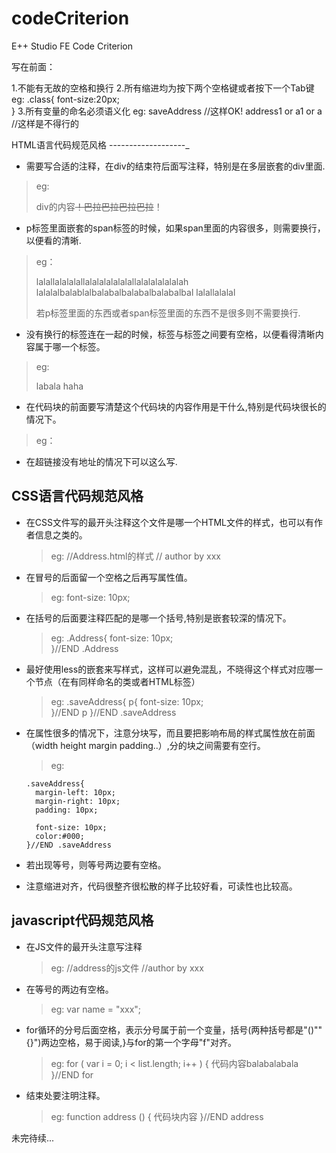 codeCriterion
=============

E++ Studio FE Code Criterion

写在前面：

  1.不能有无故的空格和换行
  2.所有缩进均为按下两个空格键或者按下一个Tab键
    eg:
      .class{
        font-size:20px;  
      }
  3.所有变量的命名必须语义化
    eg:
      saveAddress         //这样OK!
      address1 or a1 or a //这样是不得行的

HTML语言代码规范风格
-------------------_

  + 需要写合适的注释，在div的结束符</div>后面写注释，特别是在多层嵌套的div里面.
   > eg:
       <div class="Address_btn">
         div的内容~~！巴拉巴拉巴拉巴拉~~！
       </div><!--END Address_btn-->

  + p标签里面嵌套的span标签的时候，如果span里面的内容很多，则需要换行，以便看的清晰.
   > eg：
       <p>
         lalallalalalallalalalalalalallalalalalalalah
         <span>
           lalalalbalablalbalabalbalabalbalabalbal
         </span>
         lalallalalal
       </p>
     若p标签里面的东西或者span标签里面的东西不是很多则不需要换行.

  + 没有换行的标签连在一起的时候，标签与标签之间要有空格，以便看得清晰内容属于哪一个标签。
   > eg:
       <p> labala <span> haha </span> </p>

  + 在代码块的前面要写清楚这个代码块的内容作用是干什么,特别是代码块很长的情况下。
   > eg：
       <!--在线人员列表-->
       <div>
       </div>
       <!--END 在线人员列表-->
    
  + 在超链接没有地址的情况下可以这么写.
    <a href="javascript:;"></a>

CSS语言代码规范风格 
------------------

  + 在CSS文件写的最开头注释这个文件是哪一个HTML文件的样式，也可以有作者信息之类的。
    > eg:
        //Address.html的样式
        // author by xxx
        
  + 在冒号的后面留一个空格之后再写属性值。
    > eg:
        font-size: 10px;

  + 在括号的后面要注释匹配的是哪一个括号,特别是嵌套较深的情况下。
    > eg:
        .Address{
          font-size: 10px;   
        }//END .Address

  + 最好使用less的嵌套来写样式，这样可以避免混乱，不晓得这个样式对应哪一个节点（在有同样命名的类或者HTML标签）
    > eg:
        .saveAddress{
          p{
            font-size: 10px;  
          }//END p
        }//END .saveAddress

  + 在属性很多的情况下，注意分块写，而且要把影响布局的样式属性放在前面（width height margin padding..）,分的块之间需要有空行。
    > eg:

        .saveAddress{
          margin-left: 10px;
          margin-right: 10px;
          padding: 10px;

          font-size: 10px;
          color:#000;
        }//END .saveAddress 

  + 若出现等号，则等号两边要有空格。
  
  + 注意缩进对齐，代码很整齐很松散的样子比较好看，可读性也比较高。
  
javascript代码规范风格
---------------------

  + 在JS文件的最开头注意写注释
    > eg:
        //address的js文件
        //author by xxx

  + 在等号的两边有空格。
    > eg:
        var name = "xxx";

  + for循环的分号后面空格，表示分号属于前一个变量，括号(两种括号都是"()""{}")两边空格，易于阅读,}与for的第一个字母"f"对齐。
    > eg:
        for ( var i = 0; i < list.length; i++ ) {
          代码内容balabalabala 
        }//END for
        
  + 结束处要注明注释。
    > eg:
        function address () {
          代码块内容 
        }//END address

未完待续...
